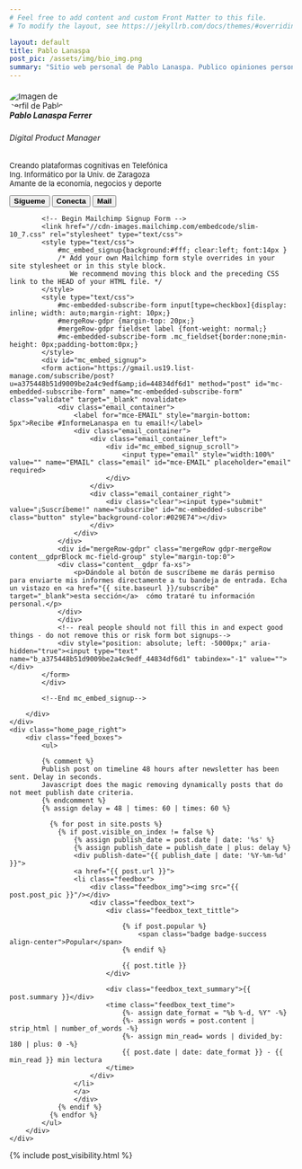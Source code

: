 ```yaml
---
# Feel free to add content and custom Front Matter to this file.
# To modify the layout, see https://jekyllrb.com/docs/themes/#overriding-theme-defaults

layout: default
title: Pablo Lanaspa
post_pic: /assets/img/bio_img.png
summary: "Sitio web personal de Pablo Lanaspa. Publico opiniones personales acerca de la economía digital."
---
```

<div class="home_page">
    <div class="home_page_left">
        <div class="home_page_left_biobox">
            <div class="card text-center border-0" style="width: 100%; margin-top: 20px">
              <img class="card-img-top mx-auto my-auto" src="{{ page.post_pic }}" alt="Imagen de perfil de Pablo" style="border-radius: 50%; max-height: 100px; max-width: 100px; height: auto; width:auto; ">
              <div class="card-body">
                <h5 class="card-title" style="margin-top: 0">Pablo Lanaspa Ferrer</h5>
                <h6 class="card-subtitle mb-2 text-muted">Digital Product Manager</h6>
                <p class="card-text text-muted" style="font-size: small">Creando plataformas cognitivas en Telefónica<br/>Ing. Informático por la Univ. de Zaragoza<br/>Amante de la economía, negocios y deporte</p>
                <div class="cv_box_bio_social">
                    <a href="https://twitter.com/planaspa"><button type="button" class="btn btn-primary btn-sm"><i class="fab fa-twitter"></i> <b>Sígueme</b></button></a>
                    <a href="https://linkedin.com/in/planaspa"><button type="button" class="btn btn-info btn-sm"><i class="fab fa-linkedin"></i> <b>Conecta</b></button></a>
                    <a href="mailto:info@planaspa.com"><button type="button" class="btn btn-secondary btn-sm"><i class="fas fa-envelope"></i> <b>Mail</b></button></a>
                </div>
              </div>
            </div>
        </div> 
        <div class="subscribe_box">
        <div class="divider"></div>

            <!-- Begin Mailchimp Signup Form -->
            <link href="//cdn-images.mailchimp.com/embedcode/slim-10_7.css" rel="stylesheet" type="text/css">
            <style type="text/css">
                #mc_embed_signup{background:#fff; clear:left; font:14px }
                /* Add your own Mailchimp form style overrides in your site stylesheet or in this style block.
                   We recommend moving this block and the preceding CSS link to the HEAD of your HTML file. */
            </style>
            <style type="text/css">
                #mc-embedded-subscribe-form input[type=checkbox]{display: inline; width: auto;margin-right: 10px;}
                #mergeRow-gdpr {margin-top: 20px;}
                #mergeRow-gdpr fieldset label {font-weight: normal;}
                #mc-embedded-subscribe-form .mc_fieldset{border:none;min-height: 0px;padding-bottom:0px;}
            </style>
            <div id="mc_embed_signup">
            <form action="https://gmail.us19.list-manage.com/subscribe/post?u=a375448b51d9009be2a4c9edf&amp;id=44834df6d1" method="post" id="mc-embedded-subscribe-form" name="mc-embedded-subscribe-form" class="validate" target="_blank" novalidate>
                <div class="email_container">
                    <label for="mce-EMAIL" style="margin-bottom: 5px">Recibe #InformeLanaspa en tu email!</label>
                    <div class="email_container">
                        <div class="email_container_left">
                            <div id="mc_embed_signup_scroll">
                                <input type="email" style="width:100%" value="" name="EMAIL" class="email" id="mce-EMAIL" placeholder="email" required>
                            </div>
                        </div>
                        <div class="email_container_right">
                            <div class="clear"><input type="submit" value="¡Suscríbeme!" name="subscribe" id="mc-embedded-subscribe" class="button" style="background-color:#029E74"></div>
                        </div>
                    </div>
                </div>
                <div id="mergeRow-gdpr" class="mergeRow gdpr-mergeRow content__gdprBlock mc-field-group" style="margin-top:0">
                <div class="content__gdpr fa-xs">
                    <p>Dándole al botón de suscríbeme me darás permiso para enviarte mis informes directamente a tu bandeja de entrada. Echa un vistazo en <a href="{{ site.baseurl }}/subscribe" target="_blank">esta sección</a>  cómo trataré tu información personal.</p> 
                </div>
                </div>
                <!-- real people should not fill this in and expect good things - do not remove this or risk form bot signups-->
                <div style="position: absolute; left: -5000px;" aria-hidden="true"><input type="text" name="b_a375448b51d9009be2a4c9edf_44834df6d1" tabindex="-1" value=""></div>
            </form>
            </div>

            <!--End mc_embed_signup-->

        </div>
    </div>
    <div class="home_page_right">
        <div class="feed_boxes">
            <ul>
            
            {% comment %}
            Publish post on timeline 48 hours after newsletter has been sent. Delay in seconds.
            Javascript does the magic removing dynamically posts that do not meet publish date criteria.
            {% endcomment %}
            {% assign delay = 48 | times: 60 | times: 60 %}

              {% for post in site.posts %}
                {% if post.visible_on_index != false %}
                    {% assign publish_date = post.date | date: '%s' %}
                    {% assign publish_date = publish_date | plus: delay %}
                    <div publish-date="{{ publish_date | date: '%Y-%m-%d' }}">
                    <a href="{{ post.url }}">
                    <li class="feedbox">
                        <div class="feedbox_img"><img src="{{ post.post_pic }}"/></div>
                        <div class="feedbox_text">
                            <div class="feedbox_text_tittle">
                                
                                {% if post.popular %}
                                    <span class="badge badge-success align-center">Popular</span>
                                {% endif %}
                                
                                {{ post.title }}
                            </div>

                            <div class="feedbox_text_summary">{{ post.summary }}</div>
                            <time class="feedbox_text_time">
                                {%- assign date_format = "%b %-d, %Y" -%}
                                {%- assign words = post.content | strip_html | number_of_words -%}
                                {%- assign min_read= words | divided_by: 180 | plus: 0 -%}
                                {{ post.date | date: date_format }} - {{ min_read }} min lectura
                            </time>
                        </div>
                    </li>
                    </a>
                    </div>
                {% endif %}
              {% endfor %}
            </ul>
        </div>
    </div>
</div>

{% include post_visibility.html %}
